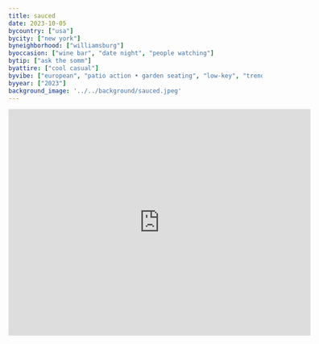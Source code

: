 ```yaml
---
title: sauced
date: 2023-10-05
bycountry: ["usa"]
bycity: ["new york"]
byneighborhood: ["williamsburg"]
byoccasion: ["wine bar", "date night", "people watching"]
bytip: ["ask the somm"]
byattire: ["cool casual"]
byvibe: ["european", "patio action • garden seating", "low-key", "trendy • see and be seen"]
byyear: ["2023"]
background_image: '../../background/sauced.jpeg'
---
```


<iframe src="https://www.google.com/maps/embed?pb=!1m18!1m12!1m3!1d3024.2415520470063!2d-73.9624414!3d40.7126987!2m3!1f0!2f0!3f0!3m2!1i1024!2i768!4f13.1!3m3!1m2!1s0x89c259ca9b61725b%3A0x15d4061a16d36a95!2sSauced!5e0!3m2!1sen!2sus!4v1701483857239!5m2!1sen!2sus" width="600" height="450" style="border:0;" allowfullscreen="" loading="lazy" referrerpolicy="no-referrer-when-downgrade"></iframe>